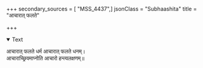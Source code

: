 +++
secondary_sources = [ "MSS_4437",]
jsonClass = "Subhaashita"
title = "आचारात् फलते"

+++

<details open><summary>Text</summary>

आचारात् फलते धर्म आचारात् फलते धनम्।  
आचाराच्छ्रियमाप्नोति आचारो हन्त्यलक्षणम्॥
</details>
